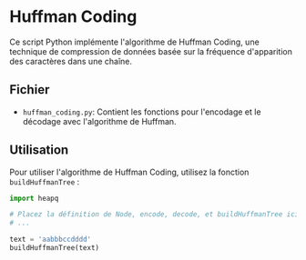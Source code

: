 # Huffman Coding

Ce script Python implémente l'algorithme de Huffman Coding, une technique de compression de données basée sur la fréquence d'apparition des caractères dans une chaîne.

## Fichier

- `huffman_coding.py`: Contient les fonctions pour l'encodage et le décodage avec l'algorithme de Huffman.

## Utilisation

Pour utiliser l'algorithme de Huffman Coding, utilisez la fonction `buildHuffmanTree` :

```python
import heapq

# Placez la définition de Node, encode, decode, et buildHuffmanTree ici
# ...

text = 'aabbbccdddd'
buildHuffmanTree(text)

